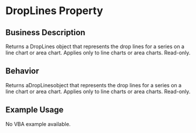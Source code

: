 # DropLines Property

## Business Description
Returns a DropLines object that represents the drop lines for a series on a line chart or area chart. Applies only to line charts or area charts. Read-only.

## Behavior
Returns aDropLinesobject that represents the drop lines for a series on a line chart or area chart. Applies only to line charts or area charts. Read-only.

## Example Usage
No VBA example available.